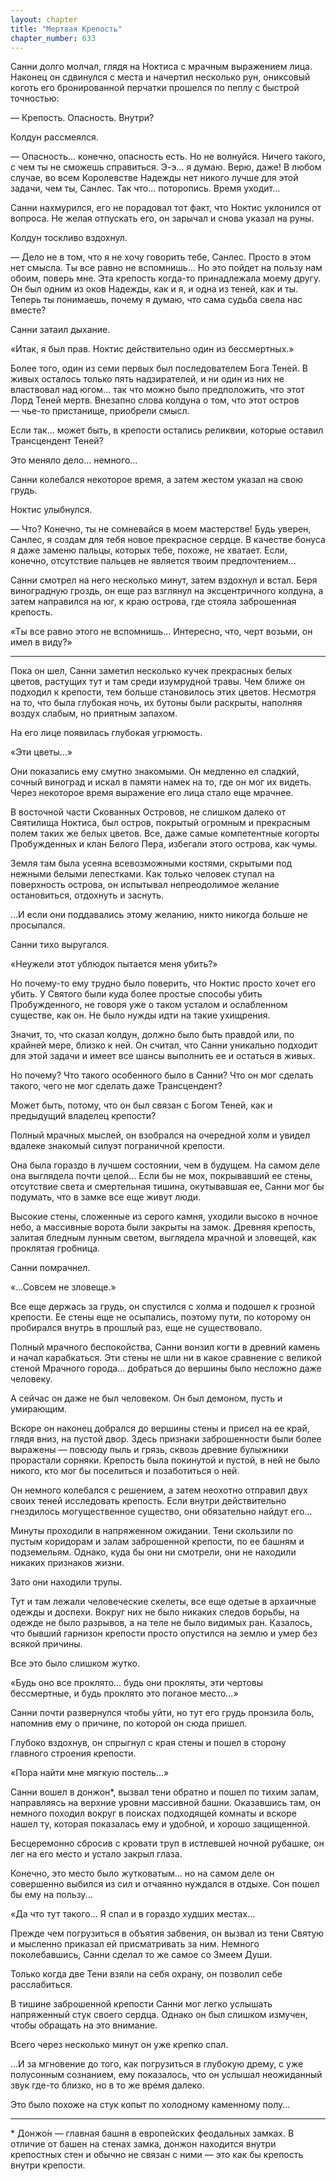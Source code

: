 ```yaml
---
layout: chapter
title: "Мертвая Крепость"
chapter_number: 633
---
```


Санни долго молчал, глядя на Ноктиса с мрачным выражением лица. Наконец он сдвинулся с места и начертил несколько рун, ониксовый коготь его бронированной перчатки прошелся по пеплу с быстрой точностью:

— Крепость. Опасность. Внутри?

Колдун рассмеялся.

— Опасность... конечно, опасность есть. Но не волнуйся. Ничего такого, с чем ты не сможешь справиться. Э-э... я думаю. Верю, даже! В любом случае, во всем Королевстве Надежды нет никого лучше для этой задачи, чем ты, Санлес. Так что... поторопись. Время уходит...

Санни нахмурился, его не порадовал тот факт, что Ноктис уклонился от вопроса. Не желая отпускать его, он зарычал и снова указал на руны.

Колдун тоскливо вздохнул.

— Дело не в том, что я не хочу говорить тебе, Санлес. Просто в этом нет смысла. Ты все равно не вспомнишь... Но это пойдет на пользу нам обоим, поверь мне. Эта крепость когда-то принадлежала моему другу. Он был одним из оков Надежды, как и я, и одна из теней, как и ты. Теперь ты понимаешь, почему я думаю, что сама судьба свела нас вместе?

Санни затаил дыхание.

«Итак, я был прав. Ноктис действительно один из бессмертных.»

Более того, один из семи первых был последователем Бога Теней. В живых осталось только пять надзирателей, и ни один из них не властвовал над югом... так что можно было предположить, что этот Лорд Теней мертв. Внезапно слова колдуна о том, что этот остров — чье-то пристанище, приобрели смысл.

Если так... может быть, в крепости остались реликвии, которые оставил Трансцендент Теней?

Это меняло дело... немного...

Санни колебался некоторое время, а затем жестом указал на свою грудь.

Ноктис улыбнулся.

— Что? Конечно, ты не сомневайся в моем мастерстве! Будь уверен, Санлес, я создам для тебя новое прекрасное сердце. В качестве бонуса я даже заменю пальцы, которых тебе, похоже, не хватает. Если, конечно, отсутствие пальцев не является твоим предпочтением...

Санни смотрел на него несколько минут, затем вздохнул и встал. Беря виноградную гроздь, он еще раз взглянул на эксцентричного колдуна, а затем направился на юг, к краю острова, где стояла заброшенная крепость.

«Ты все равно этого не вспомнишь... Интересно, что, черт возьми, он имел в виду?»

***

Пока он шел, Санни заметил несколько кучек прекрасных белых цветов, растущих тут и там среди изумрудной травы. Чем ближе он подходил к крепости, тем больше становилось этих цветов. Несмотря на то, что была глубокая ночь, их бутоны были раскрыты, наполняя воздух слабым, но приятным запахом.

На его лице появилась глубокая угрюмость.

«Эти цветы...»

Они показались ему смутно знакомыми. Он медленно ел сладкий, сочный виноград и искал в памяти намек на то, где он мог их видеть. Через некоторое время выражение его лица стало еще мрачнее.

В восточной части Скованных Островов, не слишком далеко от Святилища Ноктиса, был остров, покрытый огромным и прекрасным полем таких же белых цветов. Все, даже самые компетентные когорты Пробужденных и клан Белого Пера, избегали этого острова, как чумы.

Земля там была усеяна всевозможными костями, скрытыми под нежными белыми лепестками. Как только человек ступал на поверхность острова, он испытывал непреодолимое желание остановиться, отдохнуть и заснуть.

...И если они поддавались этому желанию, никто никогда больше не просыпался.

Санни тихо выругался.

«Неужели этот ублюдок пытается меня убить?»

Но почему-то ему трудно было поверить, что Ноктис просто хочет его убить. У Святого были куда более простые способы убить Пробужденного, не говоря уже о таком усталом и ослабленном существе, как он. Не было нужды идти на такие ухищрения.

Значит, то, что сказал колдун, должно было быть правдой или, по крайней мере, близко к ней. Он считал, что Санни уникально подходит для этой задачи и имеет все шансы выполнить ее и остаться в живых.

Но почему? Что такого особенного было в Санни? Что он мог сделать такого, чего не мог сделать даже Трансцендент?

Может быть, потому, что он был связан с Богом Теней, как и предыдущий владелец крепости?

Полный мрачных мыслей, он взобрался на очередной холм и увидел вдалеке знакомый силуэт пограничной крепости.

Она была гораздо в лучшем состоянии, чем в будущем. На самом деле она выглядела почти целой... Если бы не мох, покрывавший ее стены, отсутствие света и смертельная тишина, окутывавшая ее, Санни мог бы подумать, что в замке все еще живут люди.

Высокие стены, сложенные из серого камня, уходили высоко в ночное небо, а массивные ворота были закрыты на замок. Древняя крепость, залитая бледным лунным светом, выглядела мрачной и зловещей, как проклятая гробница.

Санни помрачнел.

«...Совсем не зловеще.»

Все еще держась за грудь, он спустился с холма и подошел к грозной крепости. Ее стены еще не осыпались, поэтому пути, по которому он пробирался внутрь в прошлый раз, еще не существовало.

Полный мрачного беспокойства, Санни вонзил когти в древний камень и начал карабкаться. Эти стены не шли ни в какое сравнение с великой стеной Мрачного города... добраться до вершины было несложно даже человеку.

А сейчас он даже не был человеком. Он был демоном, пусть и умирающим.

Вскоре он наконец добрался до вершины стены и присел на ее край, глядя вниз, на пустой двор. Здесь признаки заброшенности были более выражены — повсюду пыль и грязь, сквозь древние булыжники прорастали сорняки. Крепость была покинутой и пустой, в ней не было никого, кто мог бы поселиться и позаботиться о ней.

Он немного колебался с решением, а затем неохотно отправил двух своих теней исследовать крепость. Если внутри действительно гнездилось могущественное существо, они обязательно найдут его...

Минуты проходили в напряженном ожидании. Тени скользили по пустым коридорам и залам заброшенной крепости, по ее башням и подземельям. Однако, куда бы они ни смотрели, они не находили никаких признаков жизни.

Зато они находили трупы.

Тут и там лежали человеческие скелеты, все еще одетые в архаичные одежды и доспехи. Вокруг них не было никаких следов борьбы, на одежде не было разрывов, а на теле не было видимых ран. Казалось, что бывший гарнизон крепости просто опустился на землю и умер без всякой причины.

Все это было слишком жутко.

«Будь оно все проклято... будь они прокляты, эти чертовы бессмертные, и будь проклято это поганое место...»

Санни почти развернулся чтобы уйти, но тут его грудь пронзила боль, напомнив ему о причине, по которой он сюда пришел.

Глубоко вздохнув, он спрыгнул с края стены и пошел в сторону главного строения крепости.

«Пора найти мне мягкую постель...»

Санни вошел в донжон*, вызвал тени обратно и пошел по тихим залам, направляясь на верхние уровни массивной башни. Оказавшись там, он немного походил вокруг в поисках подходящей комнаты и вскоре нашел ту, которая показалась ему и удобной, и хорошо защищенной.

Бесцеремонно сбросив с кровати труп в истлевшей ночной рубашке, он лег на его место и устало закрыл глаза.

Конечно, это место было жутковатым... но на самом деле он совершенно выбился из сил и отчаянно нуждался в отдыхе. Сон пошел бы ему на пользу...

«Да что тут такого... Я спал и в гораздо худших местах...

Прежде чем погрузиться в объятия забвения, он вызвал из тени Святую и мысленно приказал ей присматривать за ним. Немного поколебавшись, Санни сделал то же самое со Змеем Души.

Только когда две Тени взяли на себя охрану, он позволил себе расслабиться.

В тишине заброшенной крепости Санни мог легко услышать напряженный стук своего сердца. Однако он был слишком измучен, чтобы обращать на это внимание.

Всего через несколько минут он уже крепко спал.

...И за мгновение до того, как погрузиться в глубокую дрему, с уже полусонным сознанием, ему показалось, что он услышал неожиданный звук где-то близко, но в то же время далеко.

Это было похоже на стук копыт по холодному каменному полу...

_____________

* Донжо́н — главная башня в европейских феодальных замках. В отличие от башен на стенах замка, донжон находится внутри крепостных стен и обычно не связан с ними — это как бы крепость внутри крепости.